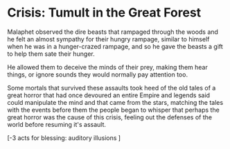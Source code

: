 # Crisis: Tumult in the Great Forest

Malaphet observed the dire beasts that rampaged through the woods and he felt an almost sympathy for their hungry rampage, similar to himself when he was in a hunger-crazed rampage, and so he gave the beasts a gift to help them sate their hunger.

He allowed them to deceive the minds of their prey, making them hear things, or ignore sounds they would normally pay attention too.

Some mortals that survived these assaults took heed of the old tales of a great horror that had once devoured an entire Empire and legends said could manipulate the mind and that came from the stars, matching the tales with the events before them the people began to whisper that perhaps the great horror was the cause of this crisis, feeling out the defenses of the world before resuming it's assault.

\[-3 acts for blessing: auditory illusions \]